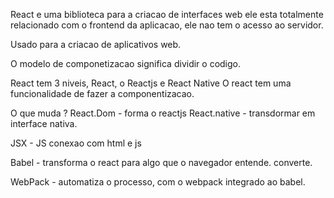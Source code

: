 React e uma biblioteca para a criacao de interfaces web
ele esta totalmente relacionado com o frontend da aplicacao, ele nao tem o acesso ao servidor. 

Usado para a criacao de aplicativos web.

O modelo de componetizacao significa dividir o codigo.

React tem 3 niveis, React, o Reactjs e React Native
O react tem uma funcionalidade de fazer a componentizacao.

O que muda ?
React.Dom - forma o reactjs
React.native - transdormar em interface nativa.

JSX - JS conexao com html e js

Babel - transforma o react para algo que o navegador entende. converte. 

WebPack - automatiza o processo, com o webpack integrado ao babel.
